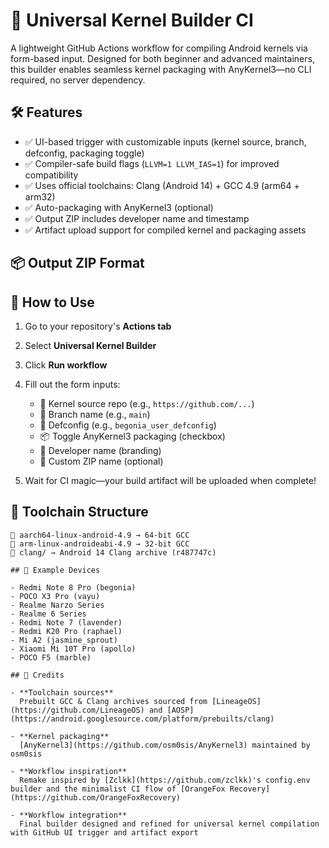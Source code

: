# 🔧 Universal Kernel Builder CI

A lightweight GitHub Actions workflow for compiling Android kernels via form-based input. Designed for both beginner and advanced maintainers, this builder enables seamless kernel packaging with AnyKernel3—no CLI required, no server dependency.

## 🛠️ Features

- ✅ UI-based trigger with customizable inputs (kernel source, branch, defconfig, packaging toggle)
- ✅ Compiler-safe build flags (`LLVM=1 LLVM_IAS=1`) for improved compatibility
- ✅ Uses official toolchains: Clang (Android 14) + GCC 4.9 (arm64 + arm32)
- ✅ Auto-packaging with AnyKernel3 (optional)
- ✅ Output ZIP includes developer name and timestamp
- ✅ Artifact upload support for compiled kernel and packaging assets

## 📦 Output ZIP Format

## 🚀 How to Use

1. Go to your repository's **Actions tab**
2. Select **Universal Kernel Builder**
3. Click **Run workflow**
4. Fill out the form inputs:
   - 🔗 Kernel source repo (e.g., `https://github.com/...`)
   - 🌿 Branch name (e.g., `main`)
   - 🧪 Defconfig (e.g., `begonia_user_defconfig`)
   - 📦 Toggle AnyKernel3 packaging (checkbox)
   - 👤 Developer name (branding)
   - 📝 Custom ZIP name (optional)

5. Wait for CI magic—your build artifact will be uploaded when complete!

## 🧙 Toolchain Structure

```plaintext
📂 aarch64-linux-android-4.9 → 64-bit GCC
📂 arm-linux-androideabi-4.9 → 32-bit GCC
📂 clang/ → Android 14 Clang archive (r487747c)

## 🧪 Example Devices

- Redmi Note 8 Pro (begonia)
- POCO X3 Pro (vayu)
- Realme Narzo Series
- Realme 6 Series
- Redmi Note 7 (lavender)
- Redmi K20 Pro (raphael)
- Mi A2 (jasmine_sprout)
- Xiaomi Mi 10T Pro (apollo)
- POCO F5 (marble)

## 🙌 Credits

- **Toolchain sources**  
  Prebuilt GCC & Clang archives sourced from [LineageOS](https://github.com/LineageOS) and [AOSP](https://android.googlesource.com/platform/prebuilts/clang)

- **Kernel packaging**  
  [AnyKernel3](https://github.com/osm0sis/AnyKernel3) maintained by osm0sis

- **Workflow inspiration**  
  Remake inspired by [Zclkk](https://github.com/zclkk)'s config.env builder and the minimalist CI flow of [OrangeFox Recovery](https://github.com/OrangeFoxRecovery)

- **Workflow integration**  
  Final builder designed and refined for universal kernel compilation with GitHub UI trigger and artifact export
